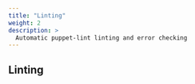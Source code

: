 ```yaml
---
title: "Linting"
weight: 2
description: >
  Automatic puppet-lint linting and error checking
---
```


## Linting
